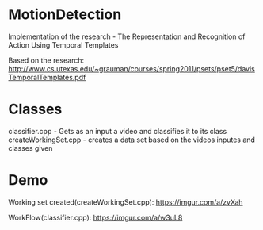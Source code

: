 # MotionDetection
Implementation of the research - The Representation and Recognition of Action Using Temporal Templates

Based on the research: http://www.cs.utexas.edu/~grauman/courses/spring2011/psets/pset5/davisTemporalTemplates.pdf

# Classes
classifier.cpp - Gets as an input a video and classifies it to its class
createWorkingSet.cpp - creates a data set based on the videos inputes and classes given

# Demo
Working set created(createWorkingSet.cpp):
https://imgur.com/a/zvXah

WorkFlow(classifier.cpp):
https://imgur.com/a/w3uL8
